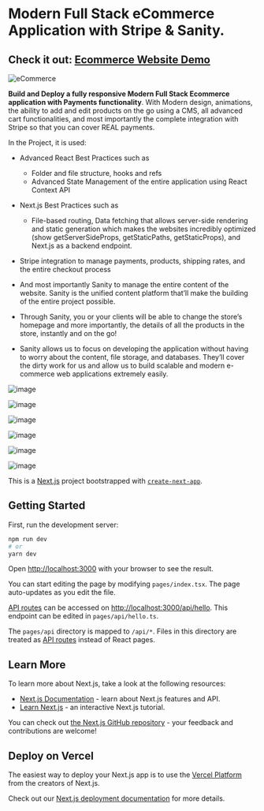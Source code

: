 
# Modern Full Stack eCommerce Application with Stripe & Sanity.     
## Check it out: [Ecommerce Website Demo](https://ecommerce-eldorone.vercel.app)

![eCommerce](https://user-images.githubusercontent.com/70088342/160780701-7bb38a57-76bd-49a2-a4ec-49f89c50a7c7.png)

**Build and Deploy a fully responsive Modern Full Stack Ecommerce application with Payments functionality**. With Modern design, animations, the ability to add and edit products on the go using a CMS, all advanced cart functionalities, and most importantly the complete integration with Stripe so that you can cover REAL payments.

In the Project, it is used:

  - Advanced React Best Practices such as
    - Folder and file structure, hooks and refs
    - Advanced State Management of the entire application using React Context API

  - Next.js Best Practices such as
    - File-based routing, Data fetching that allows server-side rendering and static generation which makes the websites incredibly optimized (show             getServerSideProps, getStaticPaths, getStaticProps), and Next.js as a backend endpoint.
    
  - Stripe integration to manage payments, products, shipping rates, and the entire checkout process
  
  - And most importantly Sanity to manage the entire content of the website. Sanity is the unified content platform that’ll make the building of the entire     project possible.
  
  - Through Sanity, you or your clients will be able to change the store’s homepage and more importantly, the details of all the products in the store,         instantly and on the go!
 
  - Sanity allows us to focus on developing the application without having to worry about the content, file storage, and databases. They’ll cover the dirty     work for us and allow us to build scalable and modern e-commerce web applications extremely easily.

![image](https://user-images.githubusercontent.com/70088342/160780701-7bb38a57-76bd-49a2-a4ec-49f89c50a7c7.png)

![image](https://user-images.githubusercontent.com/70088342/160780206-9cfe7c0a-3d8e-4a20-a055-b12efebe6c30.png)

![image](https://user-images.githubusercontent.com/70088342/160780265-692d37ac-7209-4d53-957a-e94b37d123c0.png)

![image](https://user-images.githubusercontent.com/70088342/160780381-7c947640-422e-4729-abae-21911e9bc716.png)

![image](https://user-images.githubusercontent.com/70088342/160780549-111ed048-cd4b-4740-b2fd-2c6fc3520c52.png)

![image](https://user-images.githubusercontent.com/70088342/160780884-22d6025e-9b7d-4493-8136-b3dfbf00a32f.png)


This is a [Next.js](https://nextjs.org/) project bootstrapped with [`create-next-app`](https://github.com/vercel/next.js/tree/canary/packages/create-next-app).

## Getting Started

First, run the development server:

```bash
npm run dev
# or
yarn dev
```

Open [http://localhost:3000](http://localhost:3000) with your browser to see the result.

You can start editing the page by modifying `pages/index.tsx`. The page auto-updates as you edit the file.

[API routes](https://nextjs.org/docs/api-routes/introduction) can be accessed on [http://localhost:3000/api/hello](http://localhost:3000/api/hello). This endpoint can be edited in `pages/api/hello.ts`.

The `pages/api` directory is mapped to `/api/*`. Files in this directory are treated as [API routes](https://nextjs.org/docs/api-routes/introduction) instead of React pages.

## Learn More

To learn more about Next.js, take a look at the following resources:

- [Next.js Documentation](https://nextjs.org/docs) - learn about Next.js features and API.
- [Learn Next.js](https://nextjs.org/learn) - an interactive Next.js tutorial.

You can check out [the Next.js GitHub repository](https://github.com/vercel/next.js/) - your feedback and contributions are welcome!

## Deploy on Vercel

The easiest way to deploy your Next.js app is to use the [Vercel Platform](https://vercel.com/new?utm_medium=default-template&filter=next.js&utm_source=create-next-app&utm_campaign=create-next-app-readme) from the creators of Next.js.

Check out our [Next.js deployment documentation](https://nextjs.org/docs/deployment) for more details.
